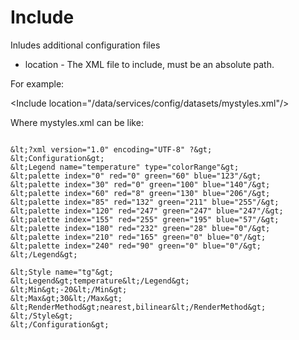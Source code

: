 Include
=======

Inludes additional configuration files

-   location - The XML file to include, must be an absolute path.

For example:

&lt;Include location="/data/services/config/datasets/mystyles.xml"/&gt;

Where mystyles.xml can be like:

```

&lt;?xml version="1.0" encoding="UTF-8" ?&gt;
&lt;Configuration&gt;
&lt;Legend name="temperature" type="colorRange"&gt;
&lt;palette index="0" red="0" green="60" blue="123"/&gt;
&lt;palette index="30" red="0" green="100" blue="140"/&gt;
&lt;palette index="60" red="8" green="130" blue="206"/&gt;
&lt;palette index="85" red="132" green="211" blue="255"/&gt;
&lt;palette index="120" red="247" green="247" blue="247"/&gt;
&lt;palette index="155" red="255" green="195" blue="57"/&gt;
&lt;palette index="180" red="232" green="28" blue="0"/&gt;
&lt;palette index="210" red="165" green="0" blue="0"/&gt;
&lt;palette index="240" red="90" green="0" blue="0"/&gt;
&lt;/Legend&gt;

&lt;Style name="tg"&gt;
&lt;Legend&gt;temperature&lt;/Legend&gt;
&lt;Min&gt;-20&lt;/Min&gt;
&lt;Max&gt;30&lt;/Max&gt;
&lt;RenderMethod&gt;nearest,bilinear&lt;/RenderMethod&gt;
&lt;/Style&gt;
&lt;/Configuration&gt;
```
